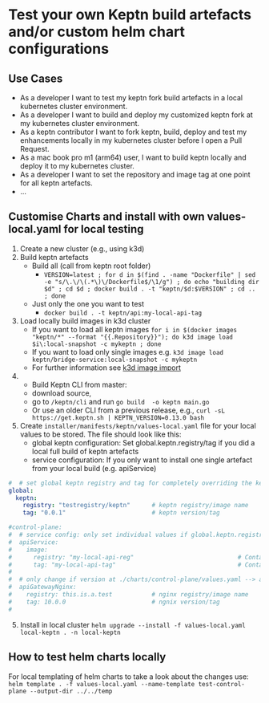 # Test your own Keptn build artefacts and/or custom helm chart configurations

## Use Cases
* As a developer I want to test my keptn fork build artefacts in a local kubernetes cluster environment.
* As a developer I want to build and deploy my customized keptn fork at my kubernetes cluster environment.
* As a keptn contributor I want to fork keptn, build, deploy and test my enhancements locally in my kubernetes cluster before I open a Pull Request.
* As a mac book pro m1 (arm64) user, I want to build keptn locally and deploy it to my kubernetes cluster.
* As a developer I want to set the repository and image tag at one point for all keptn artefacts.
* ...

## Customise Charts and install with own values-local.yaml for local testing
1. Create a new cluster (e.g., using k3d)
2. Build keptn artefacts 
   - Build all (call from keptn root folder)
      - `VERSION=latest ; for d in $(find . -name "Dockerfile" | sed -e "s/\.\/\(.*\)\/Dockerfile$/\1/g") ; do echo "building dir $d" ; cd $d ; docker build . -t "keptn/$d:$VERSION" ; cd .. ; done`
   - Just only the one you want to test
      - `docker build . -t keptn/api:my-local-api-tag`  
3. Load locally build images in k3d cluster
   - If you want to load all keptn images `for i in $(docker images "keptn/*" --format "{{.Repository}}"); do k3d image load $i\:local-snapshot -c mykeptn ; done`
   - If you want to load only single images e.g. `k3d image load keptn/bridge-service:local-snapshot -c mykeptn`
   - For further information see [k3d image import](https://k3d.io/v5.2.0/usage/commands/k3d_image_import/)
4. - Build Keptn CLI from master:
    - download source,
    - go to `/keptn/cli` and run `go build  -o keptn main.go`
   - Or use an older CLI from a previous release, e.g., `curl -sL https://get.keptn.sh | KEPTN_VERSION=0.13.0 bash`
5. Create `installer/manifests/keptn/values-local.yaml` file for your local values to be stored. The file should look like this:
   - global keptn configuration: Set global.keptn.registry/tag if you did a local full build of keptn artefacts
   - service configuration: If you only want to install one single artefact from your local build (e.g. apiService)

```yaml
#  # set global keptn registry and tag for completely overriding the keptn default config
global:
  keptn:
    registry: "testregistry/keptn"      # keptn registry/image name
    tag: "0.0.1"                        # keptn version/tag

#control-plane:
#  # service config: only set individual values if global.keptn.registry/tag are not satisfiying
#  apiService:
#    image:
#      registry: "my-local-api-reg"                             # Container Registry
#      tag: "my-local-api-tag"                                  # Container Tag
#
#  # only change if version at ./charts/control-plane/values.yaml --> apiGatewayNginx.registry/tag is not satisfying
#  apiGatewayNginx:
#    registry: this.is.a.test           # nginx registry/image name
#    tag: 10.0.0                        # ngnix version/tag
#
```
5. Install in local cluster `helm upgrade --install -f values-local.yaml local-keptn . -n local-keptn`

## How to test helm charts locally
For local templating of helm charts to take a look about the changes use:
`helm template . -f values-local.yaml --name-template test-control-plane --output-dir ../../temp`
